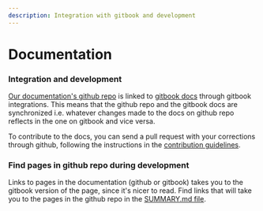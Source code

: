 ```yaml
---
description: Integration with gitbook and development
---
```


# Documentation

### Integration and development

[Our documentation's github repo](https://github.com/code-collabo/docs) is linked to [gitbook docs](https://code-collabo.gitbook.io/docs-code-collabo/) through gitbook integrations. This means that the github repo and the gitbook docs are synchronized i.e. whatever changes made to the docs on github repo reflects in the one on gitbook and vice versa. 

To contribute to the docs, you can send a pull request with your corrections through github, following the instructions in the [contribution guidelines](https://code-collabo.gitbook.io/docs-code-collabo/contributing). 

### Find pages in github repo during development

Links to pages in the documentation \(github or gitbook\) takes you to the gitbook version of the page, since it's nicer to read. Find links that will take you to the pages in the github repo in the [SUMMARY.md file](https://github.com/code-collabo/docs/blob/main/SUMMARY.md).





 



